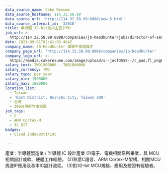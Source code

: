 ```yaml
---
data_source_name: Cake Resume
data_source_hostname: 114.32.58.99
data_source_url: 'http://114.32.58.99:8088/new 5.html'
data_source_internal_id: '32010'
title: 半導體 32-bit技術主管(PM)
job_url: >-
  http://114.32.58.99:8088/companies/jb-headhunter/jobs/director-of-semiconductor-32-bit-technology-pm
date: 2021-09-01T02:41:03.464Z
company_name: JB-Headhunter 傑報中高階獵才
company_page_url: 'http://114.32.58.99:8088/companies/jb-headhunter'
company_logo_url: >-
  https://media.cakeresume.com/image/upload/s--jocfOSS8--/c_pad,fl_png8,h_200,w_200/v1630906417/hqcxk5i6a2qg8zw7w4n4.png
salary_text: TWD1500000 - TWD1800000
salary_currency: TWD
salary_type: per_year
salary_min: 1500000
salary_max: 1800000
location_list:
  - Taiwan
  - 'East District, Hsinchu City, Taiwan 300'
  - 台灣
  - 300台灣新竹市東區
job_tags:
  - C
  - ARM Cortex-M
  - 32 BIT
badges:
  - Cloud index03t1419c

---
```


產業 : 半導體製造業 / 半導體 IC 設計產業 (1)電子、電機相關系所畢業，具 MCU相關設計或軟、硬體工作經驗。 (2)熟悉C語言、ARM Cortex-M架構、相關MCU周邊IP應用及基本IC設計流程。 (3)對32-bit MCU規格、應用及驗證有經驗者。